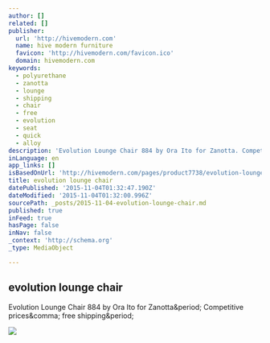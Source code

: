```yaml
---
author: []
related: []
publisher:
  url: 'http://hivemodern.com'
  name: hive modern furniture
  favicon: 'http://hivemodern.com/favicon.ico'
  domain: hivemodern.com
keywords:
  - polyurethane
  - zanotta
  - lounge
  - shipping
  - chair
  - free
  - evolution
  - seat
  - quick
  - alloy
description: 'Evolution Lounge Chair 884 by Ora Ito for Zanotta. Competitive prices, free shipping.'
inLanguage: en
app_links: []
isBasedOnUrl: 'http://hivemodern.com/pages/product7738/evolution-lounge-chair-ora-ito-zanotta'
title: evolution lounge chair
datePublished: '2015-11-04T01:32:47.190Z'
dateModified: '2015-11-04T01:32:00.996Z'
sourcePath: _posts/2015-11-04-evolution-lounge-chair.md
published: true
inFeed: true
hasPage: false
inNav: false
_context: 'http://schema.org'
_type: MediaObject

---
```

<article style=""><h1>evolution lounge chair</h1><p>Evolution Lounge Chair 884 by Ora Ito for Zanotta&amp;period; Competitive prices&amp;comma; free shipping&amp;period;</p><img src="http://hivemodern.com/public_resources/evolution-lounge-chair-ora-ito-zanotta-1.jpg" /></article>
